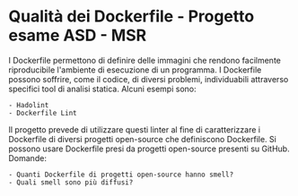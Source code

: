 # Qualità dei Dockerfile - Progetto esame ASD - MSR

I Dockerfile permettono di definire delle immagini che rendono facilmente riproducibile l'ambiente di esecuzione di un programma. I Dockerfile possono soffrire, come il codice, di diversi problemi, individuabili attraverso specifici tool di analisi statica. Alcuni esempi sono:

    - Hadolint
    - Dockerfile Lint

Il progetto prevede di utilizzare questi linter al fine di caratterizzare i Dockerfile di diversi progetti open-source che definiscono Dockerfile. Si possono usare Dockerfile presi da progetti open-source presenti su GitHub. Domande:

    - Quanti Dockerfile di progetti open-source hanno smell?
    - Quali smell sono più diffusi?
